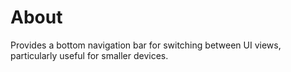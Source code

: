 # About

Provides a bottom navigation bar for switching between UI views, particularly useful for smaller devices.
